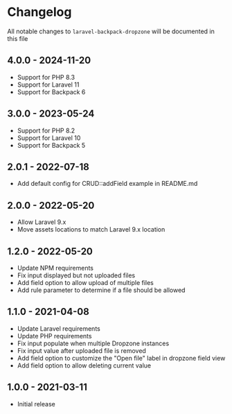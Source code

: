 # Changelog

All notable changes to `laravel-backpack-dropzone` will be documented in this file

## 4.0.0 - 2024-11-20

- Support for PHP 8.3
- Support for Laravel 11
- Support for Backpack 6

## 3.0.0 - 2023-05-24

- Support for PHP 8.2
- Support for Laravel 10
- Support for Backpack 5

## 2.0.1 - 2022-07-18

- Add default config for CRUD::addField example in README.md

## 2.0.0 - 2022-05-20

- Allow Laravel 9.x
- Move assets locations to match Laravel 9.x location

## 1.2.0 - 2022-05-20

- Update NPM requirements
- Fix input displayed but not uploaded files
- Add field option to allow upload of multiple files
- Add rule parameter to determine if a file should be allowed

## 1.1.0 - 2021-04-08

- Update Laravel requirements
- Update PHP requirements
- Fix input populate when multiple Dropzone instances
- Fix input value after uploaded file is removed
- Add field option to customize the "Open file" label in dropzone field view
- Add field option to allow deleting current value

## 1.0.0 - 2021-03-11

- Initial release
